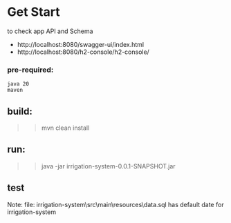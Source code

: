 # Get Start
 to check app API and Schema
* http://localhost:8080/swagger-ui/index.html
* http://localhost:8080/h2-console/h2-console/


### pre-required:
    java 20
    maven 

## build:
>> mvn clean install 
## run:
>> java -jar irrigation-system-0.0.1-SNAPSHOT.jar
## test
Note:
file:  irrigation-system\src\main\resources\data.sql
has default date for irrigation-system 

